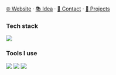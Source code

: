 <picture>
  <img src="https://capsule-render.vercel.app/api?type=waving&height=300&color=gradient&text=Hi,%20I%20am%20rand777&desc=Share%20ideas,%20make%20web%20apps,%20immersive%20over%20ROS2&fontAlignY=45&descAlignY=64" style="display:none;">
</picture>

[🌐 Website](https://rand777.space) · [📚 Idea](https://rand777.pguide.studio) · [📇 Contact](mailto:rand777@pguide.studio) · [🔨 Projects](https://blog.rand777.space/more/projects/)


### Tech stack

<img src="https://skillicons.dev/icons?i=spring,ros,flask,django,flutter,rust,dart,cpp,cs,python,vue,astro,sass,windicss,ts,d3,threejs,nextjs,nodejs,nuxtjs,electron,elasticsearch,mysql,postgres,redis,nginx,kafka,fediverse,debian,kali">

### Tools I use

<img src="https://skillicons.dev/icons?i=vscode,pycharm,idea,webstorm,clion,webpack,vite,rollup,git,githubactions,aws,gcp,vercel,netlify,cmake,jenkins,pnpm,gitlab,bitbucket,latex,anaconda,au,pr,ps,ai,ae,blender,docker,kubernetes,grafana">

<picture>
  <img src="https://github-readme-stats.vercel.app/api?username=LyrLark&show_icons=true&hide_border=true&line_height=24&t=1" />
</picture>
<picture>
  <img src="https://github-readme-stats.vercel.app/api/top-langs/?username=LyrLark&layout=compact&hide_border=true&langs_count=8" />
</picture>


<!--
<picture>
  <source
    srcset="https://github-profile-trophy.vercel.app/?username=LyrLark&margin-w=8&margin-h=8&column=7&row=1&no-frame=true&theme=algolia"
    media="(prefers-color-scheme: dark)"
  />
  <img src="https://github-profile-trophy.vercel.app/?username=LyrLark&margin-w=8&margin-h=8&column=7&row=1&no-frame=true&theme=light" />
</picture>
-->

